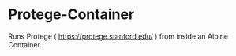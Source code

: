 # Protege-Container
Runs Protege ( https://protege.stanford.edu/ ) from inside an Alpine Container.
